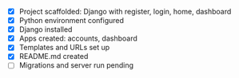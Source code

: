 <!-- @format -->

- [x] Project scaffolded: Django with register, login, home, dashboard
- [x] Python environment configured
- [x] Django installed
- [x] Apps created: accounts, dashboard
- [x] Templates and URLs set up
- [x] README.md created
- [ ] Migrations and server run pending

